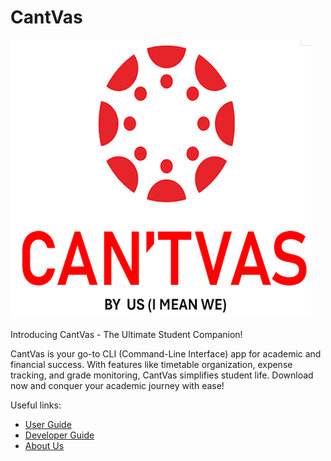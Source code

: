 # CantVas

![logo.png](images/Ui.png)


Introducing CantVas - The Ultimate Student Companion!

CantVas is your go-to CLI (Command-Line Interface) app for academic and financial success. 
With features like timetable organization, expense tracking, and 
grade monitoring, CantVas simplifies student life. Download now 
and conquer your academic journey with ease!

Useful links:
* [User Guide](UserGuide.md)
* [Developer Guide](DeveloperGuide.md)
* [About Us](AboutUs.md)
